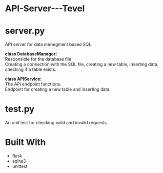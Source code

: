# API-Server---Tevel

# server.py 
API server for data menegment based SQL.

**class DatabaseManager:**  <br />
Responsible for the database file.  <br />
Creating a connection with the SQL file, creating a new table, inserting data, checking if a table exists. <br />

**class APIService:** <br />
The API endpoint functions. <br />
Endpoint for creating a new table and inserting data. <br />

# test.py 
An unit test for checking valid and invalid requests. <br />

# Built With
* flask
* sqlite3
* unittest
